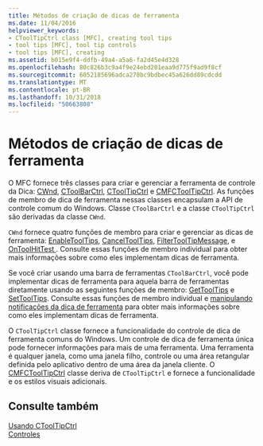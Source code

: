 ```yaml
---
title: Métodos de criação de dicas de ferramenta
ms.date: 11/04/2016
helpviewer_keywords:
- CToolTipCtrl class [MFC], creating tool tips
- tool tips [MFC], tool tip controls
- tool tips [MFC], creating
ms.assetid: b015e9f4-ddfb-49a4-a5a6-fa2d45e4d328
ms.openlocfilehash: 80c826b3c9a4f9e24ebd201eaa9d775f9ad9f8cf
ms.sourcegitcommit: 6052185696adca270bc9bdbec45a626dd89cdcdd
ms.translationtype: MT
ms.contentlocale: pt-BR
ms.lasthandoff: 10/31/2018
ms.locfileid: "50663808"
---
```

# <a name="methods-of-creating-tool-tips"></a>Métodos de criação de dicas de ferramenta

O MFC fornece três classes para criar e gerenciar a ferramenta de controle da Dica: [CWnd](../mfc/reference/cwnd-class.md), [CToolBarCtrl](../mfc/reference/ctoolbarctrl-class.md), [CToolTipCtrl](../mfc/reference/ctooltipctrl-class.md) e [CMFCToolTipCtrl](../mfc/reference/cmfctooltipctrl-class.md). As funções de membro de dica de ferramenta nessas classes encapsulam a API de controle comum do Windows. Classe `CToolBarCtrl` e a classe `CToolTipCtrl` são derivadas da classe `CWnd`.

`CWnd` fornece quatro funções de membro para criar e gerenciar as dicas de ferramenta: [EnableToolTips](../mfc/reference/cwnd-class.md#enabletooltips), [CancelToolTips](../mfc/reference/cwnd-class.md#canceltooltips), [FilterToolTipMessage](../mfc/reference/cwnd-class.md#filtertooltipmessage), e [OnToolHitTest ](../mfc/reference/cwnd-class.md#ontoolhittest). Consulte essas funções de membro individual para obter mais informações sobre como eles implementam dicas de ferramenta.

Se você criar usando uma barra de ferramentas `CToolBarCtrl`, você pode implementar dicas de ferramenta para aquela barra de ferramentas diretamente usando as seguintes funções de membro: [GetToolTips](../mfc/reference/ctoolbarctrl-class.md#gettooltips) e [SetToolTips](../mfc/reference/ctoolbarctrl-class.md#settooltips). Consulte essas funções de membro individual e [manipulando notificações da dica de ferramenta](../mfc/handling-tool-tip-notifications.md) para obter mais informações sobre como eles implementam dicas de ferramenta.

O `CToolTipCtrl` classe fornece a funcionalidade do controle de dica de ferramenta comuns do Windows. Um controle de dica de ferramenta única pode fornecer informações para mais de uma ferramenta. Uma ferramenta é qualquer janela, como uma janela filho, controle ou uma área retangular definida pelo aplicativo dentro de uma área da janela cliente. O [CMFCToolTipCtrl](../mfc/reference/cmfctooltipctrl-class.md) classe deriva de `CToolTipCtrl` e fornece a funcionalidade e os estilos visuais adicionais.

## <a name="see-also"></a>Consulte também

[Usando CToolTipCtrl](../mfc/using-ctooltipctrl.md)<br/>
[Controles](../mfc/controls-mfc.md)

